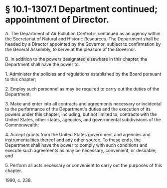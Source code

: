 # § 10.1-1307.1 Department continued; appointment of Director.

<p>A. The Department of Air Pollution Control is continued as an agency within the Secretariat of Natural and Historic Resources.  The Department shall be headed by a Director appointed by the Governor, subject to confirmation by the General Assembly, to serve at the pleasure of the Governor.</p><p>B. In addition to the powers designated elsewhere in this chapter, the Department shall have the power to:</p><p>1. Administer the policies and regulations established by the Board pursuant to this chapter;</p><p>2. Employ such personnel as may be required to carry out the duties of the Department;</p><p>3. Make and enter into all contracts and agreements necessary or incidental to the performance of the Department's duties and the execution of its powers under this chapter, including, but not limited to, contracts with the United States, other states, agencies, and governmental subdivisions of the Commonwealth;</p><p>4. Accept grants from the United States government and agencies and instrumentalities thereof and any other source.  To these ends, the Department shall have the power to comply with such conditions and execute such agreements as may be necessary, convenient, or desirable; and</p><p>5. Perform all acts necessary or convenient to carry out the purposes of this chapter.</p><p>1990, c. 238.</p>